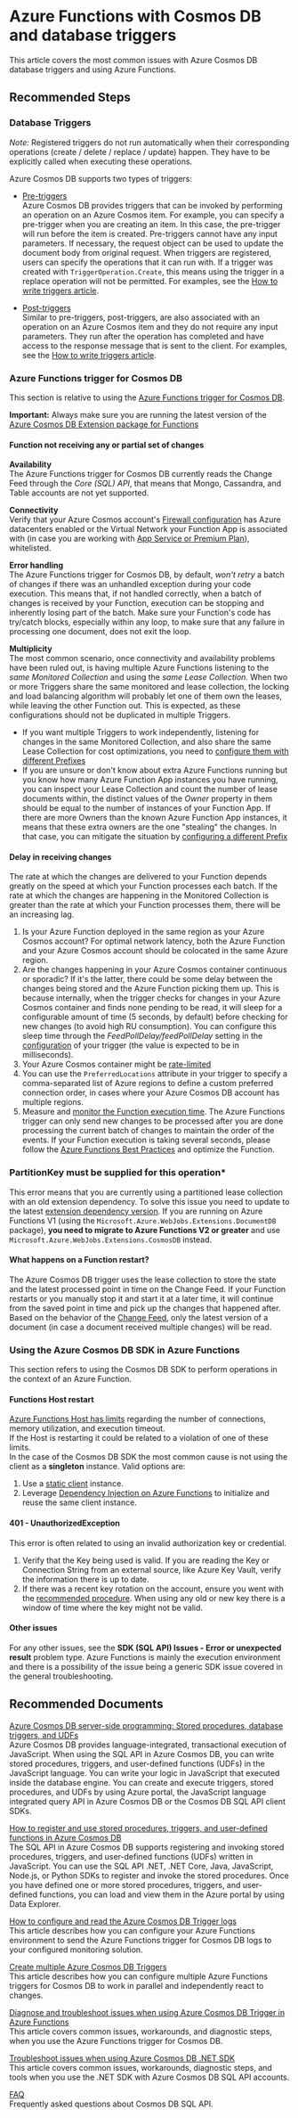 <properties
	pageTitle="Azure Functions and database triggers"
	description="Issues with Azure Cosmos DB in Azure Functions and database triggers"
	service="microsoft.documentdb"
	resource="databaseAccounts"
	authors="ealsur"
	ms.author="maquaran"
	selfHelpType="generic"
	supportTopicIds="32636793,32688843"
	resourceTags=""
	productPesIds="15585"
    cloudEnvironments="public,fairfax,blackforest,mooncake, usnat, ussec"
	articleId="cosmosdb-function-triggers"
	displayOrder="123"
	category="Tools and Connectors"
	ownershipId="AzureData_AzureCosmosDB"
/>

# Azure Functions with Cosmos DB and database triggers
This article covers the most common issues with Azure Cosmos DB database triggers and using Azure Functions.

## **Recommended Steps**

### **Database Triggers**
*Note:*  Registered triggers do not run automatically when their corresponding operations (create / delete / replace / update) happen. They have to be explicitly called when executing these operations.  

Azure Cosmos DB supports two types of triggers:
* [Pre-triggers](https://docs.microsoft.com/azure/cosmos-db/how-to-use-stored-procedures-triggers-udfs#pre-triggers)
<br>Azure Cosmos DB provides triggers that can be invoked by performing an operation on an Azure Cosmos item. For example, you can specify a pre-trigger when you are creating an item. In this case, the pre-trigger will run before the item is created. Pre-triggers cannot have any input parameters. If necessary, the request object can be used to update the document body from original request. When triggers are registered, users can specify the operations that it can run with. If a trigger was created with `TriggerOperation.Create`, this means using the trigger in a replace operation will not be permitted. For examples, see the [How to write triggers article](https://docs.microsoft.com/azure/cosmos-db/how-to-use-stored-procedures-triggers-udfs#pre-triggers).

* [Post-triggers](https://docs.microsoft.com/azure/cosmos-db/how-to-use-stored-procedures-triggers-udfs#post-triggers)
<br>Similar to pre-triggers, post-triggers, are also associated with an operation on an Azure Cosmos item and they do not require any input parameters. They run after the operation has completed and have access to the response message that is sent to the client. For examples, see the [How to write triggers article](https://docs.microsoft.com/azure/cosmos-db/how-to-use-stored-procedures-triggers-udfs#post-triggers).

### **Azure Functions trigger for Cosmos DB**
This section is relative to using the [Azure Functions trigger for Cosmos DB](https://docs.microsoft.com/azure/azure-functions/functions-bindings-cosmosdb-v2-trigger).

**Important:** Always make sure you are running the latest version of the [Azure Cosmos DB Extension package for Functions](https://docs.microsoft.com/azure/cosmos-db/troubleshoot-changefeed-functions#dependencies)  

#### **Function not receiving any or partial set of changes**  

**Availability**
<br>The Azure Functions trigger for Cosmos DB currently reads the Change Feed through the *Core (SQL) API*, that means that Mongo, Cassandra, and Table accounts are not yet supported.  

**Connectivity**
<br>Verify that your Azure Cosmos account's [Firewall configuration](https://docs.microsoft.com/azure/cosmos-db/how-to-configure-firewall) has Azure datacenters enabled or the Virtual Network your Function App is associated with (in case you are working with [App Service or Premium Plan](https://docs.microsoft.com/azure/azure-functions/functions-scale#hosting-plan-support)), whitelisted.  

**Error handling**
<br>The Azure Functions trigger for Cosmos DB, by default, *won't retry* a batch of changes if there was an unhandled exception during your code execution. This means that, if not handled correctly, when a batch of changes is received by your Function, execution can be stopping and inherently losing part of the batch. Make sure your Function's code has try/catch blocks, especially within any loop, to make sure that any failure in processing one document, does not exit the loop.  

**Multiplicity**
<br>The most common scenario, once connectivity and availability problems have been ruled out, is having multiple Azure Functions listening to the *same Monitored Collection* and using the *same Lease Collection*. When two or more Triggers share the same monitored and lease collection, the locking and load balancing algorithm will probably let one of them own the leases, while leaving the other Function out. This is expected, as these configurations should not be duplicated in multiple Triggers.
* If you want multiple Triggers to work independently, listening for changes in the same Monitored Collection, and also share the same Lease Collection for cost optimizations, you need to [configure them with different Prefixes](https://docs.microsoft.com/azure/cosmos-db/how-to-configure-cosmos-db-trigger-logs)
* If you are unsure or don't know about extra Azure Functions running but you know how many Azure Function App instances you have running, you can inspect your Lease Collection and count the number of lease documents within, the distinct values of the *Owner* property in them should be equal to the number of instances of your Function App. If there are more Owners than the known Azure Function App instances, it means that these extra owners are the one "stealing" the changes. In that case, you can mitigate the situation by [configuring a different Prefix](https://docs.microsoft.com/azure/cosmos-db/how-to-configure-cosmos-db-trigger-logs)  

#### **Delay in receiving changes**
The rate at which the changes are delivered to your Function depends greatly on the speed at which your Function processes each batch. If the rate at which the changes are happening in the Monitored Collection is greater than the rate at which your Function processes them, there will be an increasing lag.  

1. Is your Azure Function deployed in the same region as your Azure Cosmos account? For optimal network latency, both the Azure Function and your Azure Cosmos account should be colocated in the same Azure region.
2. Are the changes happening in your Azure Cosmos container continuous or sporadic? If it's the latter, there could be some delay between the changes being stored and the Azure Function picking them up. This is because internally, when the trigger checks for changes in your Azure Cosmos container and finds none pending to be read, it will sleep for a configurable amount of time (5 seconds, by default) before checking for new changes (to avoid high RU consumption). You can configure this sleep time through the *FeedPollDelay/feedPollDelay* setting in the [configuration](https://docs.microsoft.com/azure/azure-functions/functions-bindings-cosmosdb-v2-trigger?tabs=csharp#configuration) of your trigger (the value is expected to be in milliseconds).
3. Your Azure Cosmos container might be [rate-limited](https://docs.microsoft.com/azure/cosmos-db/request-units)
4. You can use the `PreferredLocations` attribute in your trigger to specify a comma-separated list of Azure regions to define a custom preferred connection order, in cases where your Azure Cosmos DB account has multiple regions.
5. Measure and [monitor the Function execution time](https://docs.microsoft.com/azure/azure-functions/functions-monitoring). The Azure Functions trigger can only send new changes to be processed after you are done processing the current batch of changes to maintain the order of the events. If your Function execution is taking several seconds, please follow the [Azure Functions Best Practices](https://docs.microsoft.com/azure/azure-functions/functions-best-practices) and optimize the Function.

### **PartitionKey must be supplied for this operation***
This error means that you are currently using a partitioned lease collection with an old extension dependency. To solve this issue you need to update to the latest [extension dependency version](https://docs.microsoft.com/azure/cosmos-db/troubleshoot-changefeed-functions#dependencies). If you are running on Azure Functions V1 (using the `Microsoft.Azure.WebJobs.Extensions.DocumentDB` package), **you need to migrate to Azure Functions V2 or greater** and use `Microsoft.Azure.WebJobs.Extensions.CosmosDB` instead.

#### **What happens on a Function restart?**
The Azure Cosmos DB trigger uses the lease collection to store the state and the latest processed point in time on the Change Feed. If your Function restarts or you manually stop it and start it at a later time, it will continue from the saved point in time and pick up the changes that happened after. Based on the behavior of the [Change Feed](https://docs.microsoft.com/azure/cosmos-db/change-feed), only the latest version of a document (in case a document received multiple changes) will be read.

### **Using the Azure Cosmos DB SDK in Azure Functions**
This section refers to using the Cosmos DB SDK to perform operations in the context of an Azure Function. 

#### **Functions Host restart**  
[Azure Functions Host has limits](https://docs.microsoft.com/azure/azure-functions/functions-scale#service-limits) regarding the number of connections, memory utilization, and execution timeout.
<br>If the Host is restarting it could be related to a violation of one of these limits.
<br>In the case of the Cosmos DB SDK the most common cause is not using the client as a **singleton** instance. Valid options are:
1. Use a [static client](https://docs.microsoft.com/azure/azure-functions/manage-connections#static-clients) instance.
1. Leverage [Dependency Injection on Azure Functions](https://docs.microsoft.com/azure/azure-functions/functions-dotnet-dependency-injection) to initialize and reuse the same client instance.

#### **401 - UnauthorizedException**
This error is often related to using an invalid authorization key or credential. 
1. Verify that the Key being used is valid. If you are reading the Key or Connection String from an external source, like Azure Key Vault, verify the information there is up to date.
1. If there was a recent key rotation on the account, ensure you went with the [recommended procedure](https://docs.microsoft.com/azure/cosmos-db/secure-access-to-data#key-rotation). When using any old or new key there is a window of time where the key might not be valid.

#### **Other issues**
For any other issues, see the **SDK (SQL API) Issues - Error or unexpected result** problem type. Azure Functions is mainly the execution environment and there is a possibility of the issue being a generic SDK issue covered in the general troubleshooting.

## **Recommended Documents**

[Azure Cosmos DB server-side programming: Stored procedures, database triggers, and UDFs](https://docs.microsoft.com/azure/cosmos-db/stored-procedures-triggers-udfs)
<br>Azure Cosmos DB provides language-integrated, transactional execution of JavaScript. When using the SQL API in Azure Cosmos DB, you can write stored procedures, triggers, and user-defined functions (UDFs) in the JavaScript language. You can write your logic in JavaScript that executed inside the database engine. You can create and execute triggers, stored procedures, and UDFs by using Azure portal, the JavaScript language integrated query API in Azure Cosmos DB or the Cosmos DB SQL API client SDKs.  

[How to register and use stored procedures, triggers, and user-defined functions in Azure Cosmos DB](https://docs.microsoft.com/azure/cosmos-db/how-to-use-stored-procedures-triggers-udfs)
<br>The SQL API in Azure Cosmos DB supports registering and invoking stored procedures, triggers, and user-defined functions (UDFs) written in JavaScript. You can use the SQL API .NET, .NET Core, Java, JavaScript, Node.js, or Python SDKs to register and invoke the stored procedures. Once you have defined one or more stored procedures, triggers, and user-defined functions, you can load and view them in the Azure portal by using Data Explorer.  	

[How to configure and read the Azure Cosmos DB Trigger logs](https://docs.microsoft.com/azure/cosmos-db/how-to-configure-cosmos-db-trigger-logs)
<br>This article describes how you can configure your Azure Functions environment to send the Azure Functions trigger for Cosmos DB logs to your configured monitoring solution.  

[Create multiple Azure Cosmos DB Triggers](https://docs.microsoft.com/azure/cosmos-db/how-to-create-multiple-cosmos-db-triggers)
<br>This article describes how you can configure multiple Azure Functions triggers for Cosmos DB to work in parallel and independently react to changes.  

[Diagnose and troubleshoot issues when using Azure Cosmos DB Trigger in Azure Functions](https://docs.microsoft.com/azure/cosmos-db/troubleshoot-changefeed-functions)
<br>This article covers common issues, workarounds, and diagnostic steps, when you use the Azure Functions trigger for Cosmos DB.

[Troubleshoot issues when using Azure Cosmos DB .NET SDK](https://docs.microsoft.com/azure/cosmos-db/troubleshoot-dot-net-sdk)
<br>This article covers common issues, workarounds, diagnostic steps, and tools when you use the .NET SDK with Azure Cosmos DB SQL API accounts.  

[FAQ](https://docs.microsoft.com/azure/cosmos-db/faq#sql-api-faq)
<br>Frequently asked questions about Cosmos DB SQL API.  